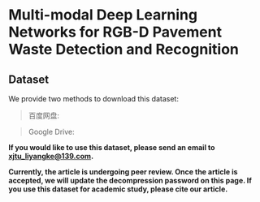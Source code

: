 # Multi-modal Deep Learning Networks for RGB-D Pavement Waste Detection and Recognition
## Dataset
We provide two methods to download this dataset:
> 百度网盘:

> Google Drive:

**If you would like to use this dataset, please send an email to xjtu_liyangke@139.com.**

**Currently, the article is undergoing peer review. Once the article is accepted, we will update the decompression password on this page. If you use this dataset for academic study, please cite our article.**

